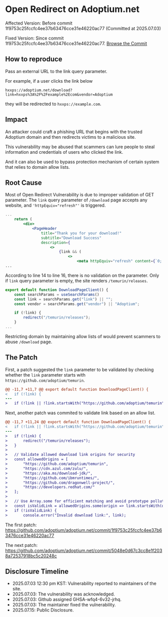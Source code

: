 # Open Redirect on Adoptium.net

Affected Version: Before commit 1f9753c25fccfc4ee37b63476cce31e46220ac77 (Committed at 2025.07.03)

Fixed Version: Since commit 1f9753c25fccfc4ee37b63476cce31e46220ac77. [Browse the Commit](https://github.com/adoptium/adoptium.net/commit/1f9753c25fccfc4ee37b63476cce31e46220ac77)

## How to reproduce

Pass an external URL to the link​ query parameter.

For example, if a user clicks the link below

```
hxxps://adoptium.net/download?link=hxxps%3A%2F%2Fexample%2Ecom&vendor=Adoptium
```

they will be redirected to `hxxps://example.com`.

## Impact

An attacker could craft a phishing URL that begins with the trusted Adoptium domain and then redirects victims to a malicious site.

This vulnerability may be abused that scammers can lure people to steal information and credentials of users who clicked the link.

And it can also be used to bypass protection mechanism of certain system that relies to domain allow lists.

## Root Cause

Most of Open Redirect Vulnerability is due to improper validation of GET parameter. The `link` query parameter of `/download` page accepts any website, and `'httpEquiv="refresh"'` is triggered.

```jsx
...
    return (
        <div>
            <PageHeader
                title="Thank you for your download!"
                subtitle="Download Success"
                description={
                    <>
                        {link && (
                            <>
                                <meta httpEquiv="refresh" content={`0; url=${link}`} />
...
```

According to line 14 to line 16, there is no validation on the parameter. Only if `link` query parameter is empty, the site renders `/temurin/releases`.

```jsx
export default function DownloadPageClient() {
    const searchParams = useSearchParams()
    const link = searchParams.get("link") || "";
    const vendor = searchParams.get("vendor") || "Adoptium";

    if (!link) {
        redirect("/temurin/releases");
    }
...
```

Restricting domain by maintaining allow lists of would prevent scammers to abuse `/download` page.

## The Patch

First, a patch suggested the `link` parameter to be validated by checking whether the `link` parameter starts with `https://github.com/adoptium/temurin`.

```diff
@@ -11,7 +11,7 @@ export default function DownloadPageClient() {
<   if (!link) {
---
>   if (!link || !link.startsWith("https://github.com/adoptium/temurin")) {
```

Next, another patch was commited to validate link based on an allow list.

```diff
@@ -11,7 +11,24 @@ export default function DownloadPageClient() {
<   if (!link || !link.startsWith("https://github.com/adoptium/temurin")) {
---
>   if (!link) {
>       redirect("/temurin/releases");
>   }
>
>   // Validate allowed download link origins for security
>   const allowedOrigins = [
>       "https://github.com/adoptium/temurin",
>       "https://cdn.azul.com/zulu/",
>       "https://aka.ms/download-jdk/",
>       "https://github.com/ibmruntimes/",
>       "https://github.com/dragonwell-project/",
>       "https://developers.redhat.com/"
>   ];
>
>   // Use Array.some for efficient matching and avoid prototype pollution
>   const isValidLink = allowedOrigins.some(origin => link.startsWith(origin));
>   if (!isValidLink) {
>       console.error("Invalid download link:", link);
```

The first patch: https://github.com/adoptium/adoptium.net/commit/1f9753c25fccfc4ee37b63476cce31e46220ac77

The next patch: https://github.com/adoptium/adoptium.net/commit/5048e0d67c3cc8e1f2038a72537918bc5c20248c

## Disclosure Timeline

* 2025.07.03 12:30 pm KST: Vulnerability reported to maintainers of the site.
* 2025.07.03: The vulnerability was acknowledged.
* 2025.07.03: Github assigned GHSA-wfq4-6v32-jrhq.
* 2025.07.03: The maintainer fixed the vulnerability.
* 2025.07.15: Public Disclosure.

